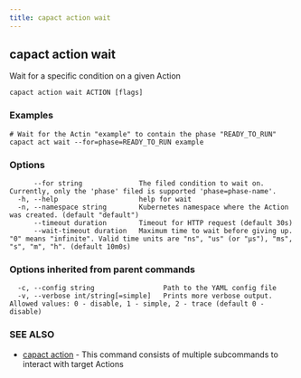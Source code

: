 ```yaml
---
title: capact action wait
---
```


## capact action wait

Wait for a specific condition on a given Action

```
capact action wait ACTION [flags]
```

### Examples

```
# Wait for the Actin "example" to contain the phase "READY_TO_RUN"
capact act wait --for=phase=READY_TO_RUN example

```

### Options

```
      --for string              The filed condition to wait on. Currently, only the 'phase' filed is supported 'phase=phase-name'.
  -h, --help                    help for wait
  -n, --namespace string        Kubernetes namespace where the Action was created. (default "default")
      --timeout duration        Timeout for HTTP request (default 30s)
      --wait-timeout duration   Maximum time to wait before giving up. "0" means "infinite". Valid time units are "ns", "us" (or "µs"), "ms", "s", "m", "h". (default 10m0s)
```

### Options inherited from parent commands

```
  -c, --config string                 Path to the YAML config file
  -v, --verbose int/string[=simple]   Prints more verbose output. Allowed values: 0 - disable, 1 - simple, 2 - trace (default 0 - disable)
```

### SEE ALSO

* [capact action](capact_action.md)	 - This command consists of multiple subcommands to interact with target Actions

